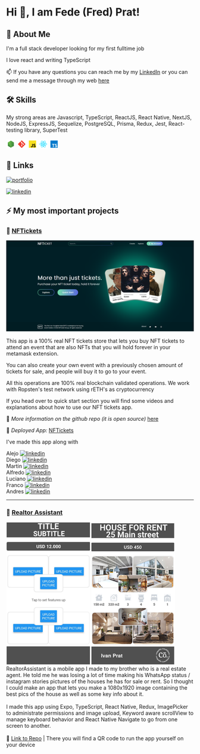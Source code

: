 
# Hi 👋, I am Fede (Fred) Prat! 


## 🚀 About Me
I'm a full stack developer looking for my first fulltime job

I love react and writing TypeScript 

📫 If you have any questions you can reach me by my 
[LinkedIn](https://www.linkedin.com/in/fred-prat/) or you can send me a message through my
web [here](https://portfoliowebfred.vercel.app/contact)

## 🛠 Skills
My strong areas are Javascript, TypeScript, ReactJS, React Native, NextJS, NodeJS, ExpressJS, Sequelize, PostgreSQL, Prisma, Redux, Jest, React-testing library, SuperTest <br> <br>
<img src="images/node.svg" width="25">
<img src="images/git.svg" width="25">
<img src="images/javascript.svg" width="25">
<img src="images/react.svg" width="25">
<img src="images/typescript.svg" width="25">

## 🔗 Links
[![portfolio](https://img.shields.io/badge/my_portfolio-000?style=for-the-badge&logo=ko-fi&logoColor=white)](https://portfoliowebfred.vercel.app/)

[![linkedin](https://img.shields.io/badge/linkedin-0A66C2?style=for-the-badge&logo=linkedin&logoColor=white)](https://www.linkedin.com/in/fred-prat/)


## ⚡️ My most important projects 


### 📜 [NFTickets](https://github.com/fedeprat/NFTickets) 
 ![startingLogo](images/NFTickets.png) 

This app is a 100% real NFT tickets store that lets you buy NFT tickets to attend an event that are also NFTs that you will hold forever in your metamask extension.

You can also create your own event with a previously chosen amount of tickets for sale, and people will buy it to go to your event.

All this operations are 100% real blockchain validated operations. We work with Ropsten's test network using rETH's as cryptocurrency

If you head over to quick start section you will find some videos and explanations about how to use our NFT tickets app.

🔗 *More information on the github repo (it is open source)* [here](https://github.com/fedeprat/NFTickets)

🔗 *Deployed App:* [NFTickets](https://nftickets.netlify.app/)


I've made this app along with

Alejo
[![linkedin](https://img.shields.io/badge/linkedin-0A66C2?style=for-the-badge&logo=linkedin&logoColor=white)](https://github.com/alejorrojas) 
<br>
Diego 
[![linkedin](https://img.shields.io/badge/linkedin-0A66C2?style=for-the-badge&logo=linkedin&logoColor=white)](https://github.com/diegozestudio)
<br>
Martin
[![linkedin](https://img.shields.io/badge/linkedin-0A66C2?style=for-the-badge&logo=linkedin&logoColor=white)](https://github.com/martinsione)
<br>
Alfredo
[![linkedin](https://img.shields.io/badge/linkedin-0A66C2?style=for-the-badge&logo=linkedin&logoColor=white)](https://github.com/AlfredoBlanco)
<br>
Luciano
[![linkedin](https://img.shields.io/badge/linkedin-0A66C2?style=for-the-badge&logo=linkedin&logoColor=white)](https://github.com/LNFrettes)
<br>
Franco
[![linkedin](https://img.shields.io/badge/linkedin-0A66C2?style=for-the-badge&logo=linkedin&logoColor=white)](https://github.com/francoa7)
<br>
Andres
[![linkedin](https://img.shields.io/badge/linkedin-0A66C2?style=for-the-badge&logo=linkedin&logoColor=white)](https://github.com/thecandybars)
<br>

<hr/>

### 📜 [Realtor Assistant](https://github.com/fedeprat/RealtorAssistant)

<img src="images/RealtorAssistantConfigured.png" width="225"> <img src="images/RealtorAssistant.png" width="225">
<br>
RealtorAssistant is a mobile app I made to my brother who is a real estate agent. He told me he was losing a lot of time making his WhatsApp status / instagram stories pictures of the houses he has for sale or rent. So I thought I could make an app that lets you make a 1080x1920 image containing the best pics of the house as well as some key info about it.
<br>
<br>
I made this app using Expo, TypeScript, React Native, Redux, ImagePicker to administrate permissions and image upload, Keyword aware scrollView to manage keyboard behavior and React Native Navigate to go from one screen to another.
<br>
<br>
🔗 [Link to Repo](https://github.com/fedeprat/RealtorAssistant) | There you will find a QR code to run the app yourself on your device

